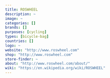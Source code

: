 ```yaml
---
title: ROSWHEEL
description: ~
image: ~
categories: []
brands: []
purposes: [cycling]
types: [bicycle-bag]
countries: []
logo: ~
website: "http://www.roswheel.com"
shop: "http://www.roswheel.com"
store-finder: ~
about: "http://www.roswheel.com/about/"
wiki: "https://en.wikipedia.org/wiki/ROSWHEEL"
---
```

